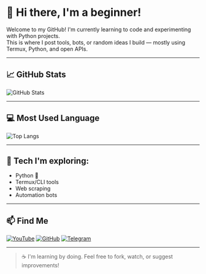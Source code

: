 # 👋 Hi there, I'm a beginner!

Welcome to my GitHub! I'm currently learning to code and experimenting with Python projects.  
This is where I post tools, bots, or random ideas I build — mostly using Termux, Python, and open APIs.

---

## 📈 GitHub Stats

![GitHub Stats](https://github-readme-stats.vercel.app/api?username=AinxBOT&show_icons=true&theme=tokyonight)

---

## 💻 Most Used Language

![Top Langs](https://github-readme-stats.vercel.app/api/top-langs/?username=AinxBOT&layout=compact&theme=tokyonight)

---

## 🔧 Tech I'm exploring:
- Python 🐍
- Termux/CLI tools
- Web scraping
- Automation bots

---

## 📫 Find Me
[![YouTube](https://img.shields.io/badge/YouTube-KuhakkuTermux-red?logo=youtube&logoColor=white)](https://youtube.com/@Ainx-BOT)
[![GitHub](https://img.shields.io/badge/GitHub-AinxBOT-181717?logo=github)](https://github.com/AinxBOT)
[![Telegram](https://img.shields.io/badge/Telegram-@AinxBOT-2CA5E0?logo=telegram&logoColor=white)](https://t.me/AinxMOD)

---

> ☕ I'm learning by doing. Feel free to fork, watch, or suggest improvements!
